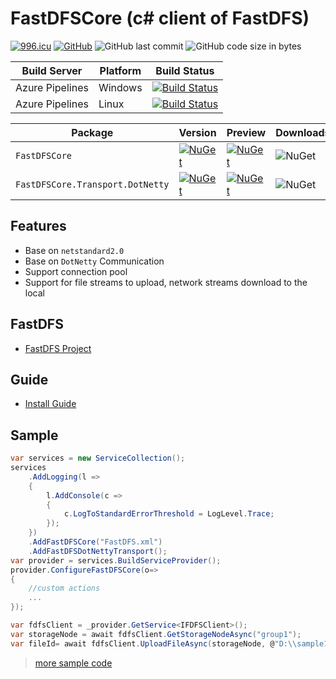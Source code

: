 # FastDFSCore (c# client of FastDFS)

[![996.icu](https://img.shields.io/badge/link-996.icu-red.svg)](https://996.icu) [![GitHub](https://img.shields.io/github/license/mashape/apistatus.svg)](https://github.com/cocosip/FastDFSCore/blob/master/LICENSE) ![GitHub last commit](https://img.shields.io/github/last-commit/cocosip/FastDFSCore.svg) ![GitHub code size in bytes](https://img.shields.io/github/languages/code-size/cocosip/FastDFSCore.svg)

| Build Server | Platform | Build Status |
| ------------ | -------- | ------------ |
| Azure Pipelines| Windows |[![Build Status](https://dev.azure.com/cocosip/FastDFSCore/_apis/build/status/cocosip.FastDFSCore?branchName=master&jobName=Windows)](https://dev.azure.com/cocosip/FastDFSCore/_build/latest?definitionId=5&branchName=master)|
| Azure Pipelines| Linux |[![Build Status](https://dev.azure.com/cocosip/FastDFSCore/_apis/build/status/cocosip.FastDFSCore?branchName=master&jobName=Linux)](https://dev.azure.com/cocosip/FastDFSCore/_build/latest?definitionId=5&branchName=master)|

| Package  | Version |Preview| Downloads|
| -------- | ------- |------ |-------- |
| `FastDFSCore` | [![NuGet](https://img.shields.io/nuget/v/FastDFSCore.svg)](https://www.nuget.org/packages/FastDFSCore) | [![NuGet](https://img.shields.io/nuget/vpre/FastDFSCore.svg)](https://www.nuget.org/packages/FastDFSCore) |![NuGet](https://img.shields.io/nuget/dt/FastDFSCore.svg)|
| `FastDFSCore.Transport.DotNetty` | [![NuGet](https://img.shields.io/nuget/v/FastDFSCore.Transport.DotNetty.svg)](https://www.nuget.org/packages/FastDFSCore.Transport.DotNetty)|[![NuGet](https://img.shields.io/nuget/vpre/FastDFSCore.Transport.DotNetty.svg)](https://www.nuget.org/packages/FastDFSCore.Transport.DotNetty) |![NuGet](https://img.shields.io/nuget/dt/FastDFSCore.Transport.DotNetty.svg)|

## Features

- Base on `netstandard2.0`
- Base on `DotNetty` Communication
- Support connection pool
- Support for file streams to upload, network streams download to the local

## FastDFS

- [FastDFS Project](https://github.com/happyfish100/fastdfs)

## Guide

- [Install Guide](/docs/fastdfs安装.md)

## Sample

```c#
var services = new ServiceCollection();
services
    .AddLogging(l =>
    {
        l.AddConsole(c =>
        {
            c.LogToStandardErrorThreshold = LogLevel.Trace;
        });
    })
    .AddFastDFSCore("FastDFS.xml")
    .AddFastDFSDotNettyTransport();
var provider = services.BuildServiceProvider();
provider.ConfigureFastDFSCore(o=>
{
    //custom actions
    ...
});

var fdfsClient = _provider.GetService<IFDFSClient>();
var storageNode = await fdfsClient.GetStorageNodeAsync("group1");
var fileId= await fdfsClient.UploadFileAsync(storageNode, @"D:\\sample1.txt");
```

> [more sample code](https://github.com/cocosip/FastDFSCore/blob/master/samples/FastDFSCore.Sample/Program.cs)
